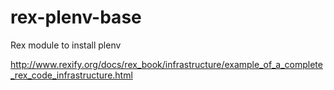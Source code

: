 # rex-plenv-base
Rex module to install plenv

http://www.rexify.org/docs/rex_book/infrastructure/example_of_a_complete_rex_code_infrastructure.html
